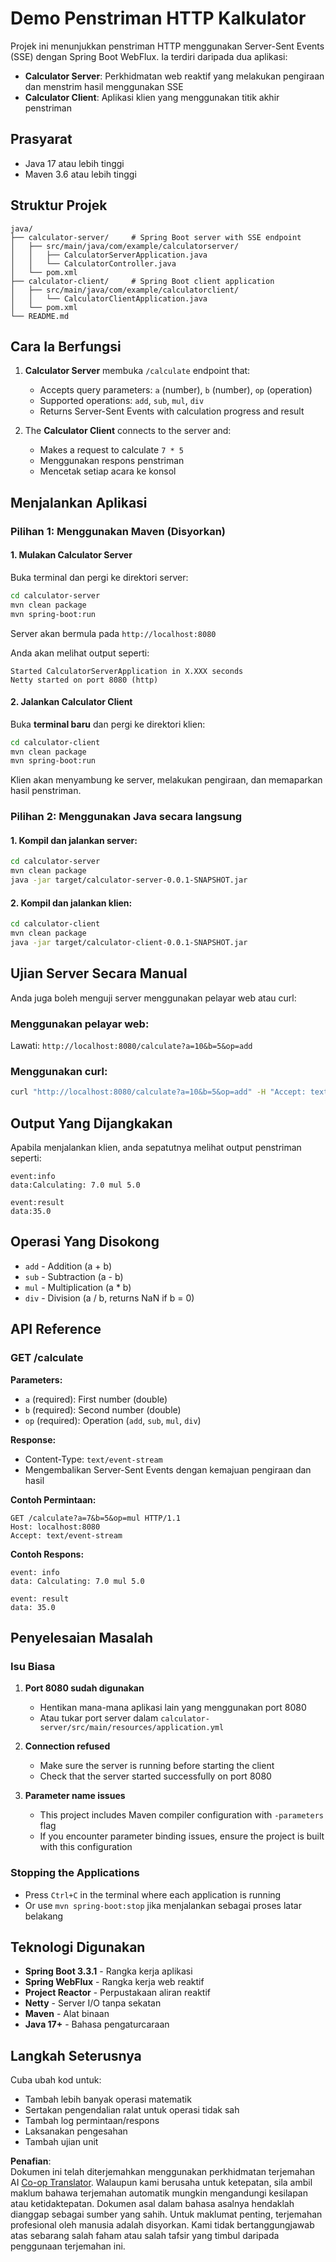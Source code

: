 <!--
CO_OP_TRANSLATOR_METADATA:
{
  "original_hash": "acd4010e430da00946a154f62847a169",
  "translation_date": "2025-06-18T09:48:49+00:00",
  "source_file": "03-GettingStarted/06-http-streaming/solution/java/README.md",
  "language_code": "ms"
}
-->
# Demo Penstriman HTTP Kalkulator

Projek ini menunjukkan penstriman HTTP menggunakan Server-Sent Events (SSE) dengan Spring Boot WebFlux. Ia terdiri daripada dua aplikasi:

- **Calculator Server**: Perkhidmatan web reaktif yang melakukan pengiraan dan menstrim hasil menggunakan SSE  
- **Calculator Client**: Aplikasi klien yang menggunakan titik akhir penstriman

## Prasyarat

- Java 17 atau lebih tinggi  
- Maven 3.6 atau lebih tinggi  

## Struktur Projek

```
java/
├── calculator-server/     # Spring Boot server with SSE endpoint
│   ├── src/main/java/com/example/calculatorserver/
│   │   ├── CalculatorServerApplication.java
│   │   └── CalculatorController.java
│   └── pom.xml
├── calculator-client/     # Spring Boot client application
│   ├── src/main/java/com/example/calculatorclient/
│   │   └── CalculatorClientApplication.java
│   └── pom.xml
└── README.md
```

## Cara Ia Berfungsi

1. **Calculator Server** membuka `/calculate` endpoint that:
   - Accepts query parameters: `a` (number), `b` (number), `op` (operation)
   - Supported operations: `add`, `sub`, `mul`, `div`
   - Returns Server-Sent Events with calculation progress and result

2. The **Calculator Client** connects to the server and:
   - Makes a request to calculate `7 * 5`  
   - Menggunakan respons penstriman  
   - Mencetak setiap acara ke konsol  

## Menjalankan Aplikasi

### Pilihan 1: Menggunakan Maven (Disyorkan)

#### 1. Mulakan Calculator Server

Buka terminal dan pergi ke direktori server:

```bash
cd calculator-server
mvn clean package
mvn spring-boot:run
```

Server akan bermula pada `http://localhost:8080`

Anda akan melihat output seperti:  
```
Started CalculatorServerApplication in X.XXX seconds
Netty started on port 8080 (http)
```

#### 2. Jalankan Calculator Client

Buka **terminal baru** dan pergi ke direktori klien:

```bash
cd calculator-client
mvn clean package
mvn spring-boot:run
```

Klien akan menyambung ke server, melakukan pengiraan, dan memaparkan hasil penstriman.

### Pilihan 2: Menggunakan Java secara langsung

#### 1. Kompil dan jalankan server:

```bash
cd calculator-server
mvn clean package
java -jar target/calculator-server-0.0.1-SNAPSHOT.jar
```

#### 2. Kompil dan jalankan klien:

```bash
cd calculator-client
mvn clean package
java -jar target/calculator-client-0.0.1-SNAPSHOT.jar
```

## Ujian Server Secara Manual

Anda juga boleh menguji server menggunakan pelayar web atau curl:

### Menggunakan pelayar web:  
Lawati: `http://localhost:8080/calculate?a=10&b=5&op=add`

### Menggunakan curl:  
```bash
curl "http://localhost:8080/calculate?a=10&b=5&op=add" -H "Accept: text/event-stream"
```

## Output Yang Dijangkakan

Apabila menjalankan klien, anda sepatutnya melihat output penstriman seperti:

```
event:info
data:Calculating: 7.0 mul 5.0

event:result
data:35.0
```

## Operasi Yang Disokong

- `add` - Addition (a + b)
- `sub` - Subtraction (a - b)
- `mul` - Multiplication (a * b)
- `div` - Division (a / b, returns NaN if b = 0)

## API Reference

### GET /calculate

**Parameters:**
- `a` (required): First number (double)
- `b` (required): Second number (double)
- `op` (required): Operation (`add`, `sub`, `mul`, `div`)

**Response:**
- Content-Type: `text/event-stream`  
- Mengembalikan Server-Sent Events dengan kemajuan pengiraan dan hasil

**Contoh Permintaan:**  
```
GET /calculate?a=7&b=5&op=mul HTTP/1.1
Host: localhost:8080
Accept: text/event-stream
```

**Contoh Respons:**  
```
event: info
data: Calculating: 7.0 mul 5.0

event: result
data: 35.0
```

## Penyelesaian Masalah

### Isu Biasa

1. **Port 8080 sudah digunakan**  
   - Hentikan mana-mana aplikasi lain yang menggunakan port 8080  
   - Atau tukar port server dalam `calculator-server/src/main/resources/application.yml`

2. **Connection refused**
   - Make sure the server is running before starting the client
   - Check that the server started successfully on port 8080

3. **Parameter name issues**
   - This project includes Maven compiler configuration with `-parameters` flag
   - If you encounter parameter binding issues, ensure the project is built with this configuration

### Stopping the Applications

- Press `Ctrl+C` in the terminal where each application is running
- Or use `mvn spring-boot:stop` jika menjalankan sebagai proses latar belakang  

## Teknologi Digunakan

- **Spring Boot 3.3.1** - Rangka kerja aplikasi  
- **Spring WebFlux** - Rangka kerja web reaktif  
- **Project Reactor** - Perpustakaan aliran reaktif  
- **Netty** - Server I/O tanpa sekatan  
- **Maven** - Alat binaan  
- **Java 17+** - Bahasa pengaturcaraan  

## Langkah Seterusnya

Cuba ubah kod untuk:  
- Tambah lebih banyak operasi matematik  
- Sertakan pengendalian ralat untuk operasi tidak sah  
- Tambah log permintaan/respons  
- Laksanakan pengesahan  
- Tambah ujian unit

**Penafian**:  
Dokumen ini telah diterjemahkan menggunakan perkhidmatan terjemahan AI [Co-op Translator](https://github.com/Azure/co-op-translator). Walaupun kami berusaha untuk ketepatan, sila ambil maklum bahawa terjemahan automatik mungkin mengandungi kesilapan atau ketidaktepatan. Dokumen asal dalam bahasa asalnya hendaklah dianggap sebagai sumber yang sahih. Untuk maklumat penting, terjemahan profesional oleh manusia adalah disyorkan. Kami tidak bertanggungjawab atas sebarang salah faham atau salah tafsir yang timbul daripada penggunaan terjemahan ini.